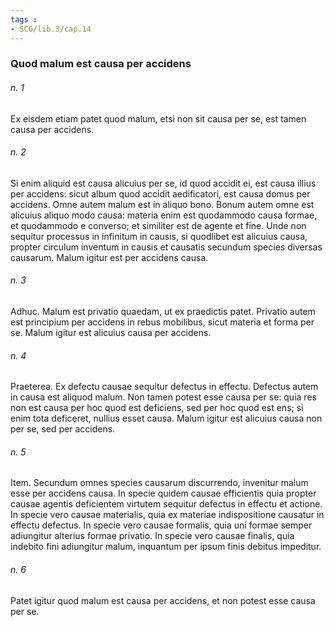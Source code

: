 ```yaml
---
tags : 
- SCG/lib.3/cap.14
---
```


### Quod malum est causa per accidens

###### n. 1
Ex eisdem etiam patet quod malum, etsi non sit causa per se, est tamen causa per accidens.

###### n. 2
Si enim aliquid est causa alicuius per se, id quod accidit ei, est causa illius per accidens: sicut album quod accidit aedificatori, est causa domus per accidens. Omne autem malum est in aliquo bono. Bonum autem omne est alicuius aliquo modo causa: materia enim est quodammodo causa formae, et quodammodo e converso; et similiter est de agente et fine. Unde non sequitur processus in infinitum in causis, si quodlibet est alicuius causa, propter circulum inventum in causis et causatis secundum species diversas causarum. Malum igitur est per accidens causa.

###### n. 3
Adhuc. Malum est privatio quaedam, ut ex praedictis patet. Privatio autem est principium per accidens in rebus mobilibus, sicut materia et forma per se. Malum igitur est alicuius causa per accidens.

###### n. 4
Praeterea. Ex defectu causae sequitur defectus in effectu. Defectus autem in causa est aliquod malum. Non tamen potest esse causa per se: quia res non est causa per hoc quod est deficiens, sed per hoc quod est ens; si enim tota deficeret, nullius esset causa. Malum igitur est alicuius causa non per se, sed per accidens.

###### n. 5
Item. Secundum omnes species causarum discurrendo, invenitur malum esse per accidens causa. In specie quidem causae efficientis quia propter causae agentis deficientem virtutem sequitur defectus in effectu et actione. In specie vero causae materialis, quia ex materiae indispositione causatur in effectu defectus. In specie vero causae formalis, quia uni formae semper adiungitur alterius formae privatio. In specie vero causae finalis, quia indebito fini adiungitur malum, inquantum per ipsum finis debitus impeditur.

###### n. 6
Patet igitur quod malum est causa per accidens, et non potest esse causa per se.

